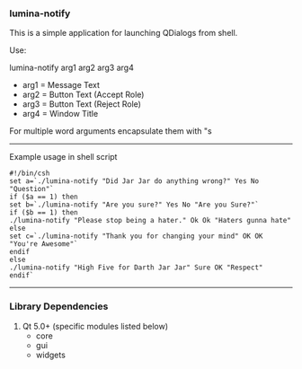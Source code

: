 ### lumina-notify

This is a simple application for launching QDialogs from shell.

Use:

lumina-notify arg1 arg2 arg3 arg4

* arg1 = Message Text
* arg2 = Button Text (Accept Role)
* arg3 = Button Text (Reject Role)
* arg4 = Window Title

For multiple word arguments encapsulate them with "s

***
Example usage in shell script

~~~~
#!/bin/csh
set a=`./lumina-notify "Did Jar Jar do anything wrong?" Yes No "Question"`
if ($a == 1) then
set b=`./lumina-notify "Are you sure?" Yes No "Are you Sure?"`
if ($b == 1) then
./lumina-notify "Please stop being a hater." Ok Ok "Haters gunna hate"
else
set c=`./lumina-notify "Thank you for changing your mind" OK OK "You're Awesome"`
endif
else
./lumina-notify "High Five for Darth Jar Jar" Sure OK "Respect"
endif`
~~~~

***

### Library Dependencies

1. Qt 5.0+ (specific modules listed below)
   * core
   * gui
   * widgets
